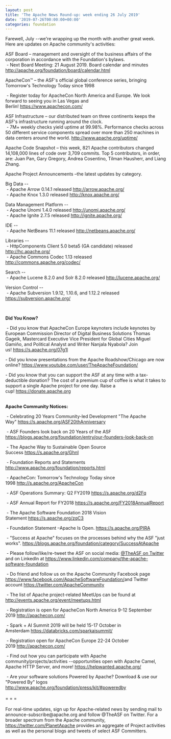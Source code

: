 ```yaml
---
layout: post
title: 'The Apache News Round-up: week ending 26 July 2019'
date: '2019-07-26T00:00:00+00:00'
categories: foundation
---
```

Farewell, July --we're wrapping up the month with another great week. Here are updates on Apache community's activities:

<p>ASF Board – management and oversight of the business affairs of the corporation in accordance with the Foundation's bylaws.<br />&nbsp;- Next Board Meeting: 21 August 2019. Board calendar and minutes <a href="http://apache.org/foundation/board/calendar.html">http://apache.org/foundation/board/calendar.html</a></p>

<p>ApacheCon™ – the ASF's official global conference series, bringing Tomorrow's Technology Today since 1998<br />

&nbsp;- Register today for ApacheCon North America and Europe. We look forward to seeing you in Las Vegas and Berlin!&nbsp;<a href="https://www.apachecon.com/">https://www.apachecon.com/</a><br />

<p>ASF Infrastructure – our distributed team on three continents keeps the ASF's infrastructure running around the clock.<br />&nbsp;- 7M+ weekly checks yield uptime at 99.98%. Performance checks across 50 different service components spread over more than 250 machines in data centers around the world.&nbsp;<a href="http://www.apache.org/uptime/">http://www.apache.org/uptime/</a></p>

<p>Apache Code Snapshot – this week, 821 Apache contributors changed 14,108,000 lines of code over 3,709 commits. Top 5 contributors, in order, are: Juan Pan, Gary Gregory, Andrea Cosentino, Tilman Hausherr, and Liang Zhang.</p>

<p>Apache Project Announcements&nbsp;–the latest updates by category.</p>

<p>
Big Data -- <br/>
 &nbsp;- Apache Arrow 0.14.1 released <a href="http://arrow.apache.org/">http://arrow.apache.org/</a> <br/>
 &nbsp;- Apache Knox 1.3.0 released <a href="http://knox.apache.org/">http://knox.apache.org/</a> <br/>
</p>

<p>
Data Management Platform -- <br/>
 &nbsp;- Apache Unomi 1.4.0 released <a href="http://unomi.apache.org/">http://unomi.apache.org/</a> <br/>
 &nbsp;- Apache Ignite 2.7.5 released <a href="http://ignite.apache.org/">http://ignite.apache.org/ </a><br/>
</p>

<p> 
IDE -- <br/>
 &nbsp;- Apache NetBeans 11.1 released <a href="http://netbeans.apache.org/">http://netbeans.apache.org/</a> <br/>
 </p>

<p> 
Libraries -- <br/>
 &nbsp;- HttpComponents Client 5.0 beta5 (GA candidate) released <a href="http://hc.apache.org/"> http://hc.apache.org/ </a> <br/>
 &nbsp;- Apache Commons Codec 1.13 released <a href="http://commons.apache.org/codec/"> http://commons.apache.org/codec/ </a> <br/>
</p>

<p> 
Search -- <br/>
 &nbsp;- Apache Lucene 8.2.0 and Solr 8.2.0 released <a href="http://lucene.apache.org/"> http://lucene.apache.org/</a> <br/>
</p>

<p> 
Version Control -- <br/>
 &nbsp;- Apache Subversion 1.9.12, 1.10.6, and 1.12.2 released <a href="https://subversion.apache.org/"> https://subversion.apache.org/</a> <br/>
</p>    
</p><br/>    <p><strong>Did You Know?</strong></p>
    <div>
      <p>&nbsp;- Did you know that ApacheCon Europe keynoters include keynotes by European Commission Director of Digital Business Solutions Thomas Gageik, Mastercard Executive Vice President for Global Cities Miguel Gamiño, and Political Analyst and Writer Nanjala Nyabola? Join us!&nbsp;<a href="https://s.apache.org/07g1l">https://s.apache.org/07g1l </a></p>
      <p>- Did you know presentations from the Apache Roadshow/Chicago are now online?&nbsp;<a href="https://www.youtube.com/user/TheApacheFoundation/">https://www.youtube.com/user/TheApacheFoundation/</a></p>
      <p>- Did you know that you can support the ASF at any time with a tax-deductible donation? The cost of a premium cup of coffee is what it takes to support a single Apache project for one day. Raise a cup!&nbsp;<a href="https://donate.apache.org/">https://donate.apache.org</a><br /><br /></p>
      <p><strong>Apache Community Notices:</strong></p>
    </div>
    <p>&nbsp;- Celebrating 20 Years Community-led Development &quot;The Apache Way&quot;&nbsp;<a href="https://s.apache.org/ASF20thAnniversary">https://s.apache.org/ASF20thAnniversary</a></p>
    <p>&nbsp;- ASF Founders look back on 20 Years of the ASF <a href="https://blogs.apache.org/foundation/entry/our-founders-look-back-on">https://blogs.apache.org/foundation/entry/our-founders-look-back-on</a></p>
    <p>&nbsp;- The Apache Way to Sustainable Open Source Success&nbsp;<a href="https://s.apache.org/GhnI">https://s.apache.org/GhnI</a></p>
    <p>&nbsp;- Foundation Reports and Statements <a href="http://www.apache.org/foundation/reports.html">http://www.apache.org/foundation/reports.html</a></p>
    <p>&nbsp;- ApacheCon: Tomorrow's Technology Today since 1998&nbsp;<a href="http://s.apache.org/ApacheCon">http://s.apache.org/ApacheCon</a></p>
    <p>&nbsp;-&nbsp;ASF Operations Summary: Q2 FY2019&nbsp;<a href="https://s.apache.org/d2Fq">https://s.apache.org/d2Fq</a></p>
    <p>&nbsp;- ASF Annual Report for FY2018&nbsp;<a href="https://s.apache.org/FY2018AnnualReport">https://s.apache.org/FY2018AnnualReport</a></p>
    <p>&nbsp;- The Apache Software Foundation 2018 Vision Statement&nbsp;<a href="https://s.apache.org/zqC3">https://s.apache.org/zqC3</a></p>
    <p>&nbsp;- Foundation Statement –Apache Is Open.&nbsp;<a href="https://s.apache.org/PIRA">https://s.apache.org/PIRA</a></p>
    <div>
      <p>&nbsp;- &quot;Success at Apache&quot; focuses on the processes behind why the ASF &quot;just works&quot;. <a href="https://blogs.apache.org/foundation/category/SuccessAtApache">https://blogs.apache.org/foundation/category/SuccessAtApache</a></p>
    </div>
    <div>
      <p>&nbsp;- Please follow/like/re-tweet the ASF on social media: <a href="https://twitter.com/TheASF">@TheASF on Twitter</a> and on LinkedIn at <a href="https://www.linkedin.com/company/the-apache-software-foundation">https://www.linkedin.com/company/the-apache-software-foundation</a></p>
      <p>&nbsp;- Do friend and follow us on the Apache Community Facebook page <a href="https://www.facebook.com/ApacheSoftwareFoundation/">https://www.facebook.com/ApacheSoftwareFoundation/</a>and Twitter account <a href="https://twitter.com/ApacheCommunity">https://twitter.com/ApacheCommunity</a></p>
    </div>
    <div>
      <p><a href="https://feathercast.apache.org/"></a></p>
    </div>
    <div>
      <p>&nbsp;- The list of Apache project-related MeetUps can be found at <a href="http://events.apache.org/event/meetups.html">http://events.apache.org/event/meetups.html</a></p>
    </div>
    <div>
      <p>&nbsp;- Registration is open for ApacheCon North America 9-12 September 2019&nbsp;<a href="http://apachecon.com/">http://apachecon.com/</a></p>
      <p>&nbsp;- Spark + AI Summit 2019 will be held 15-17 October in Amsterdam&nbsp;<font color="#bb0000"><a href="https://databricks.com/sparkaisummit/">https://databricks.com/sparkaisummit/</a></font></p>
      <p>&nbsp;- Registration open for ApacheCon Europe 22-24 October 2019&nbsp;<a href="http://apachecon.com/">http://apachecon.com/</a></p>
      <p>&nbsp;- Find out how you can participate with Apache community/projects/activities --opportunities open with Apache Camel, Apache HTTP Server, and more! <a href="https://helpwanted.apache.org/">https://helpwanted.apache.org/</a></p>
    </div>
    <div>&nbsp;- Are your software solutions Powered by Apache? Download &amp; use our &quot;Powered By&quot; logos <a href="http://www.apache.org/foundation/press/kit/#poweredby">http://www.apache.org/foundation/press/kit/#poweredby</a></div>
    <div><br /></div>
    <div>= = =</div>
    <div><br /></div>
    <div>For real-time updates, sign up for Apache-related news by sending mail to announce-subscribe@apache.org and follow @TheASF on Twitter. For a broader spectrum from the Apache community, <a href="https://twitter.com/PlanetApache">https://twitter.com/PlanetApache</a> provides an aggregate of Project activities as well as the personal blogs and tweets of select ASF Committers.</div>
  </div>
